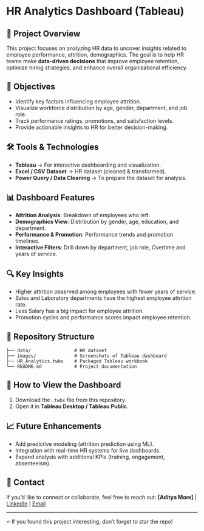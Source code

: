# HR Analytics Dashboard (Tableau)

## 📌 Project Overview

This project focuses on analyzing HR data to uncover insights related to employee performance, attrition, demographics. The goal is to help HR teams make **data-driven decisions** that improve employee retention, optimize hiring strategies, and enhance overall organizational efficiency.

## 🎯 Objectives

* Identify key factors influencing employee attrition.
* Visualize workforce distribution by age, gender, department, and job role.
* Track performance ratings, promotions, and satisfaction levels.
* Provide actionable insights to HR for better decision-making.

## 🛠 Tools & Technologies

* **Tableau** → For interactive dashboarding and visualization.
* **Excel / CSV Dataset** → HR dataset (cleaned & transformed).
* **Power Query / Data Cleaning** → To prepare the dataset for analysis.

## 📊 Dashboard Features

* **Attrition Analysis**: Breakdown of employees who left.
* **Demographics View**: Distribution by gender, age, education, and department.
* **Performance & Promotion**: Performance trends and promotion timelines.
* **Interactive Filters**: Drill down by department, job role, Overtime and years of service.

## 🔍 Key Insights

* Higher attrition observed among employees with fewer years of service.
* Sales and Laboratory departments have the highest employee attrition rate.
* Less Salary has a big impact for employee attrition.
* Promotion cycles and performance scores impact employee retention.

## 📂 Repository Structure

```
├── data/                # HR dataset
├── images/              # Screenshots of Tableau dashboard
├── HR_Analytics.twbx    # Packaged Tableau workbook
└── README.md            # Project documentation
```

## 🚀 How to View the Dashboard

1. Download the `.twbx` file from this repository.
2. Open it in **Tableau Desktop / Tableau Public**.

## 📈 Future Enhancements

* Add predictive modeling (attrition prediction using ML).
* Integration with real-time HR systems for live dashboards.
* Expand analysis with additional KPIs (training, engagement, absenteeism).

## 📧 Contact

If you’d like to connect or collaborate, feel free to reach out:
**\[Aditya More]** | [LinkedIn](https://www.linkedin.com/in/aditya-more-url/) | [Email](moreaditya204@gmail.com)

---

⭐ If you found this project interesting, don’t forget to star the repo!
